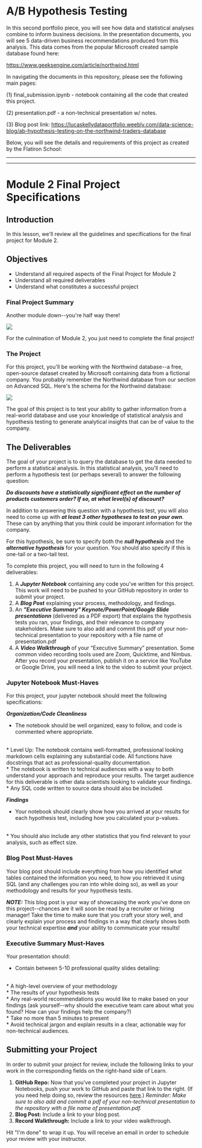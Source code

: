 # A/B Hypothesis Testing 

In this second portfolio piece, you will see how data and statistical analyses combine to inform business decisions. In the presentation documents, you will see 5 data-driven business recommendations produced from this analysis. This data comes from the popular Microsoft created sample database found here:

https://www.geeksengine.com/article/northwind.html

In navigating the documents in this repository, please see the following main pages:

(1) final_submission.ipynb - notebook containing all the code that created this project.

(2) presentation.pdf - a non-technical presentation w/ notes.

(3) Blog post link: https://lucaskellydataportfolio.weebly.com/data-science-blog/ab-hypothesis-testing-on-the-northwind-traders-database

Below, you will see the details and requirements of this project as created by the Flatiron School:

___________________________________________________________________________________________________
___________________________________________________________________________________________________

# Module 2 Final Project Specifications

## Introduction

In this lesson, we'll review all the guidelines and specifications for the final project for Module 2. 

## Objectives

* Understand all required aspects of the Final Project for Module 2
* Understand all required deliverables
* Understand what constitutes a successful project

### Final Project Summary

Another module down--you're half way there!

<img src='https://raw.githubusercontent.com/learn-co-curriculum/dsc-2-final-project/master/halfway-there.gif'>

For the culmination of Module 2, you just need to complete the final project!

### The Project

For this project, you'll be working with the Northwind database--a free, open-source dataset created by Microsoft containing data from a fictional company. You probably remember the Northwind database from our section on Advanced SQL. Here's the schema for the Northwind database:

<img src='https://raw.githubusercontent.com/learn-co-curriculum/dsc-2-final-project/master/Northwind_ERD.png'>

The goal of this project is to test your ability to gather information from a real-world database and use your knowledge of statistical analysis and hypothesis testing to generate analytical insights that can be of value to the company. 

## The Deliverables

The goal of your project is to query the database to get the data needed to perform a statistical analysis. In this statistical analysis, you'll need to perform a hypothesis test (or perhaps several) to answer the following question:

**_Do discounts have a statistically significant effect on the number of products customers order? If so, at what level(s) of discount?_**

In addition to answering this question with a hypothesis test, you will also need to come up with **_at least 3 other hypotheses to test on your own_**.  These can by anything that you think could be imporant information for the company. 

For this hypothesis, be sure to specify both the **_null hypothesis_** and the **_alternative hypothesis_** for your question.  You should also specify if this is one-tail or a two-tail test. 

To complete this project, you will need to turn in the following 4 deliverables:

1. A **_Jupyter Notebook_** containing any code you've written for this project. This work will need to be pushed to your GitHub repository in order to submit your project. 
2. A **_Blog Post_** explaining your process, methodology, and findings.  
3. An **_"Executive Summary" Keynote/PowerPoint/Google Slide presentationn_**  (delivered as a PDF export) that explains the hypothesis tests you ran, your findings, and their relevance to company stakeholders. Make sure to also add and commit this pdf of your non-technical presentation to your repository with a file name of presentation.pdf
4. A **_Video Walkthrough_** of your “Executive Summary” presentation. Some common video recording tools used are Zoom, Quicktime, and Nimbus. After you record your presentation, publish it on a service like YouTube or Google Drive, you will need a link to the video to submit your project.

### Jupyter Notebook Must-Haves

For this project, your jupyter notebook should meet the following specifications:

**_Organization/Code Cleanliness_**

* The notebook should be well organized, easy to follow, and code is commented where appropriate.  
<br>  
    * Level Up: The notebook contains well-formatted, professional looking markdown cells explaining any substantial code. All functions have docstrings that act as professional-quality documentation.  
<br>      
* The notebook is written to technical audiences with a way to both understand your approach and reproduce your results. The target audience for this deliverable is other data scientists looking to validate your findings.  
<br>    
* Any SQL code written to source data should also be included.  

**_Findings_**

* Your notebook should clearly show how you arrived at your results for each hypothesis test, including how you calculated your p-values.   
<br>
* You should also include any other statistics that you find relevant to your analysis, such as effect size. 

### Blog Post Must-Haves

Your blog post should include everything from how you identified what tables contained the information you need, to how you retrieved it using SQL (and any challenges you ran into while doing so), as well as your methodology and results for your hypothesis tests. 

**_NOTE:_**  This blog post is your way of showcasing the work you've done on this project--chances are it will soon be read by a recruiter or hiring manager! Take the time to make sure that you craft your story well, and clearly explain your process and findings in a way that clearly shows both your technical expertise **_and_** your ability to communicate your results!

### Executive Summary Must-Haves

Your presentation should:

* Contain between 5-10 professional quality slides detailing:
<br>  
    * A high-level overview of your methodology  
    <br>  
    * The results of your hypothesis tests  
    <br>  
    * Any real-world recommendations you would like to make based on your findings (ask yourself--why should the executive team care about what you found? How can your findings help the company?)  
    <br>  
* Take no more than 5 minutes to present  
<br>  
* Avoid technical jargon and explain results in a clear, actionable way for non-technical audiences.  

## Submitting your Project

In order to submit your project for review, include the following links to your work in the corresponding fields on the right-hand side of Learn.

1. **GitHub Repo:** Now that you’ve completed your project in Jupyter Notebooks, push your work to GitHub and paste that link to the right. (If you need help doing so, review the resources [here](https://docs.google.com/spreadsheets/d/1CNGDhjcQZDRx2sWByd2v-mgUOjy13Cd_hQYVXPuzEDE/edit#gid=0).)
_Reminder: Make sure to also add and commit a pdf of your non-technical presentation to the repository with a file name of presentation.pdf._
2. **Blog Post:** Include a link to your blog post.
3. **Record Walkthrough:** Include a link to your video walkthrough.

Hit "I'm done" to wrap it up. You will receive an email in order to schedule your review with your instructor.

